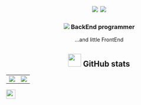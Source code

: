 <h1 align="center">
  <img src="https://readme-typing-svg.herokuapp.com?size=25&duration=1000&background=000000&color=16EB00&center=true&vCenter=true&width=25&height=25&lines=%3E">
  <img src="https://readme-typing-svg.herokuapp.com?size=25&width=300&background=000000&color=16EB00&center=true&vCenter=true&height=25&lines=Hi+there%2C+I'm+Dmitry"
</h1>
<h3 align="center">
  <img src="https://readme-typing-svg.herokuapp.com?size=25&duration=1000&background=000000&color=16EB00&center=true&vCenter=true&width=25&height=25&lines=%3E">
  BackEnd programmer
</h3>
<p align="center">...and little FrontEnd</p>
<h2 align="center">
  <img width="35px" src="https://thumbs.gfycat.com/HeftyDescriptiveChimneyswift-size_restricted.gif">
  GitHub stats
</h2>
<p align="center">
   <table>
    <tr>
       <td>
         <img src="https://github-readme-stats.vercel.app/api?username=tovdmitrij&hide_border=true&count_private=true&layout=compact&hide_title=false&show_icons=true&theme=chartreuse-dark">
       </td>
       <td>
         <img src="https://github-readme-stats.vercel.app/api/top-langs/?username=tovdmitrij&hide=html&layout=compact&hide_border=true&hide_title=false&theme=tokyonight&icon_color=5194f0&bg_color=0d1117" />
       </td>
    </tr>   
  </table>
</p>
<img width="25px" src="https://static.tildacdn.com/tild3563-6638-4837-a464-393066313435/waving_hand_sign_102.gif">
